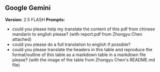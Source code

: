 ## Google Gemini 
**Version:** 2.5 FLASH
**Prompts:**
- could you please help my translate the content of this pdf from chinese mandarin to english please? (with report.pdf from Zhongyu Chen attached)
- could you please do a full translation to english if possible? 
- could you please translate the headers in this table and reproduce the format/outline of this table as a markdown table in a markdown file please? (with the image of the table from Zhongyu Chen's README.md file)